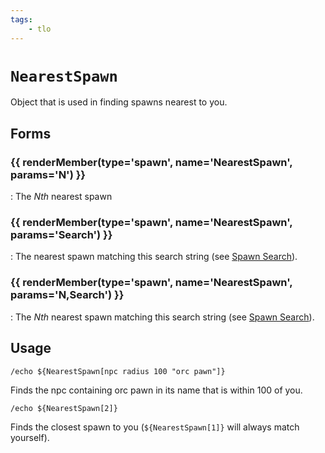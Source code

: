 ```yaml
---
tags:
    - tlo
---
```

# `NearestSpawn`

<!--tlo-desc-start-->
Object that is used in finding spawns nearest to you.
<!--tlo-desc-end-->
## Forms
<!--tlo-forms-start-->
### {{ renderMember(type='spawn', name='NearestSpawn', params='N') }}

:   The _Nth_ nearest spawn

### {{ renderMember(type='spawn', name='NearestSpawn', params='Search') }}

:   The nearest spawn matching this search string (see [Spawn Search]).

### {{ renderMember(type='spawn', name='NearestSpawn', params='N,Search') }}

:   The _Nth_ nearest spawn matching this search string (see [Spawn Search]).
<!--tlo-forms-end-->

## Usage

```
/echo ${NearestSpawn[npc radius 100 "orc pawn"]}
```

Finds the npc containing orc pawn in its name that is within 100 of you.

```
/echo ${NearestSpawn[2]}
```

Finds the closest spawn to you (`${NearestSpawn[1]}` will always match yourself).

<!--tlo-linkrefs-start-->
[spawn]: ../data-types/datatype-spawn.md
[Spawn Search]: ../general/spawn-search.md
<!--tlo-linkrefs-end-->
